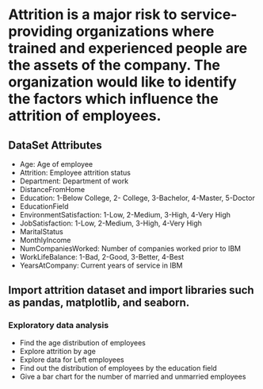 # Attrition is a major risk to service-providing organizations where trained and experienced people are the assets of the company. The organization would like to identify the factors which influence the attrition of employees.

## DataSet Attributes
- Age: Age of employee
- Attrition: Employee attrition status
- Department: Department of work
- DistanceFromHome
- Education: 1-Below College, 2- College, 3-Bachelor, 4-Master, 5-Doctor
- EducationField
- EnvironmentSatisfaction: 1-Low, 2-Medium, 3-High, 4-Very High
- JobSatisfaction: 1-Low, 2-Medium, 3-High, 4-Very High
- MaritalStatus
- MonthlyIncome
- NumCompaniesWorked: Number of companies worked prior to IBM
- WorkLifeBalance: 1-Bad, 2-Good, 3-Better, 4-Best
- YearsAtCompany: Current years of service in IBM

## Import attrition dataset and import libraries such as pandas, matplotlib, and seaborn. 
### Exploratory data analysis
- Find the age distribution of employees
- Explore attrition by age
- Explore data for Left employees
- Find out the distribution of employees by the education field
- Give a bar chart for the number of married and unmarried employees
